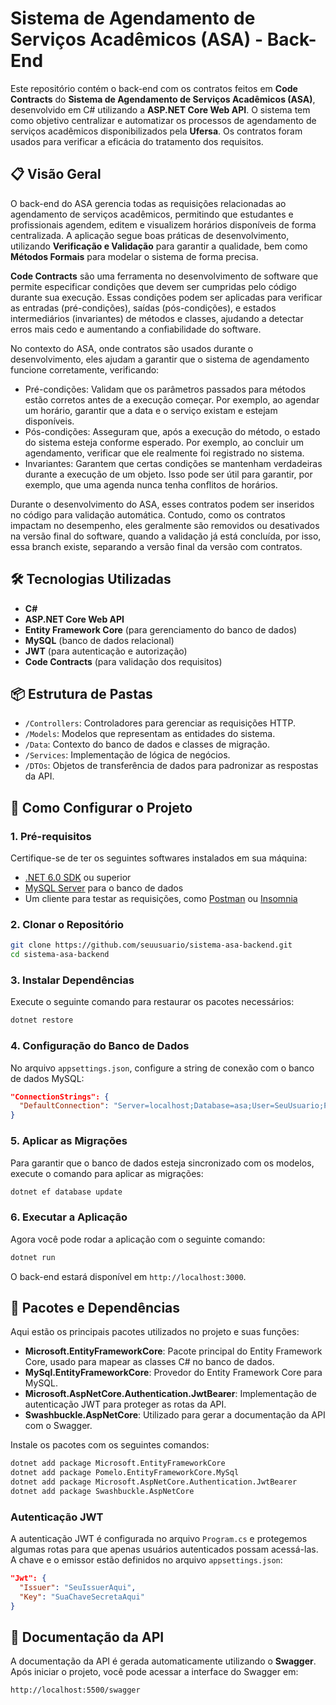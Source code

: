 # Sistema de Agendamento de Serviços Acadêmicos (ASA) - Back-End

Este repositório contém o back-end com os contratos feitos em **Code Contracts** do **Sistema de Agendamento de Serviços Acadêmicos (ASA)**, desenvolvido em C# utilizando a **ASP.NET Core Web API**. O sistema tem como objetivo centralizar e automatizar os processos de agendamento de serviços acadêmicos disponibilizados pela **Ufersa**. Os contratos foram usados para verificar a eficácia do tratamento dos requisitos.

## 📋 Visão Geral

O back-end do ASA gerencia todas as requisições relacionadas ao agendamento de serviços acadêmicos, permitindo que estudantes e profissionais agendem, editem e visualizem horários disponíveis de forma centralizada. A aplicação segue boas práticas de desenvolvimento, utilizando **Verificação e Validação** para garantir a qualidade, bem como **Métodos Formais** para modelar o sistema de forma precisa.

**Code Contracts** são uma ferramenta no desenvolvimento de software que permite especificar condições que devem ser cumpridas pelo código durante sua execução. Essas condições podem ser aplicadas para verificar as entradas (pré-condições), saídas (pós-condições), e estados intermediários (invariantes) de métodos e classes, ajudando a detectar erros mais cedo e aumentando a confiabilidade do software.

No contexto do ASA, onde contratos são usados durante o desenvolvimento, eles ajudam a garantir que o sistema de agendamento funcione corretamente, verificando:

- Pré-condições: Validam que os parâmetros passados para métodos estão corretos antes de a execução começar. Por exemplo, ao agendar um horário, garantir que a data e o serviço existam e estejam disponíveis.
- Pós-condições: Asseguram que, após a execução do método, o estado do sistema esteja conforme esperado. Por exemplo, ao concluir um agendamento, verificar que ele realmente foi registrado no sistema.
- Invariantes: Garantem que certas condições se mantenham verdadeiras durante a execução de um objeto. Isso pode ser útil para garantir, por exemplo, que uma agenda nunca tenha conflitos de horários.

Durante o desenvolvimento do ASA, esses contratos podem ser inseridos no código para validação automática. Contudo, como os contratos impactam no desempenho, eles geralmente são removidos ou desativados na versão final do software, quando a validação já está concluída, por isso, essa branch existe, separando a versão final da versão com contratos.

## 🛠️ Tecnologias Utilizadas

- **C#**
- **ASP.NET Core Web API**
- **Entity Framework Core** (para gerenciamento do banco de dados)
- **MySQL** (banco de dados relacional)
- **JWT** (para autenticação e autorização)
- **Code Contracts** (para validação dos requisitos)

## 📦 Estrutura de Pastas

- `/Controllers`: Controladores para gerenciar as requisições HTTP.
- `/Models`: Modelos que representam as entidades do sistema.
- `/Data`: Contexto do banco de dados e classes de migração.
- `/Services`: Implementação de lógica de negócios.
- `/DTOs`: Objetos de transferência de dados para padronizar as respostas da API.

## 🚀 Como Configurar o Projeto

### 1. Pré-requisitos

Certifique-se de ter os seguintes softwares instalados em sua máquina:

- [.NET 6.0 SDK](https://dotnet.microsoft.com/download/dotnet/6.0) ou superior
- [MySQL Server](https://dev.mysql.com/downloads/mysql/) para o banco de dados
- Um cliente para testar as requisições, como [Postman](https://www.postman.com/) ou [Insomnia](https://insomnia.rest/)

### 2. Clonar o Repositório

```bash
git clone https://github.com/seuusuario/sistema-asa-backend.git
cd sistema-asa-backend
```

### 3. Instalar Dependências

Execute o seguinte comando para restaurar os pacotes necessários:

```bash
dotnet restore
```

### 4. Configuração do Banco de Dados

No arquivo `appsettings.json`, configure a string de conexão com o banco de dados MySQL:

```json
"ConnectionStrings": {
  "DefaultConnection": "Server=localhost;Database=asa;User=SeuUsuario;Password=SuaSenha;"
}
```

### 5. Aplicar as Migrações

Para garantir que o banco de dados esteja sincronizado com os modelos, execute o comando para aplicar as migrações:

```bash
dotnet ef database update
```

### 6. Executar a Aplicação

Agora você pode rodar a aplicação com o seguinte comando:

```bash
dotnet run
```

O back-end estará disponível em `http://localhost:3000`.

## 🧩 Pacotes e Dependências

Aqui estão os principais pacotes utilizados no projeto e suas funções:

- **Microsoft.EntityFrameworkCore**: Pacote principal do Entity Framework Core, usado para mapear as classes C# no banco de dados.
- **MySql.EntityFrameworkCore**: Provedor do Entity Framework Core para MySQL.
- **Microsoft.AspNetCore.Authentication.JwtBearer**: Implementação de autenticação JWT para proteger as rotas da API.
- **Swashbuckle.AspNetCore**: Utilizado para gerar a documentação da API com o Swagger.
  
Instale os pacotes com os seguintes comandos:

```bash
dotnet add package Microsoft.EntityFrameworkCore
dotnet add package Pomelo.EntityFrameworkCore.MySql
dotnet add package Microsoft.AspNetCore.Authentication.JwtBearer
dotnet add package Swashbuckle.AspNetCore
```

### Autenticação JWT

A autenticação JWT é configurada no arquivo `Program.cs` e protegemos algumas rotas para que apenas usuários autenticados possam acessá-las. A chave e o emissor estão definidos no arquivo `appsettings.json`:

```json
"Jwt": {
  "Issuer": "SeuIssuerAqui",
  "Key": "SuaChaveSecretaAqui"
}
```

## 📑 Documentação da API

A documentação da API é gerada automaticamente utilizando o **Swagger**. Após iniciar o projeto, você pode acessar a interface do Swagger em:

```
http://localhost:5500/swagger
```